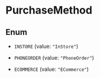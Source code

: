 

# PurchaseMethod

## Enum


* `INSTORE` (value: `"InStore"`)

* `PHONEORDER` (value: `"PhoneOrder"`)

* `ECOMMERCE` (value: `"ECommerce"`)



